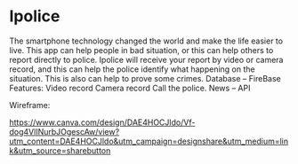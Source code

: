 # Ipolice

The smartphone technology changed the world and make the life easier to live. This app can help people in bad situation, or this can help others to report directly to police. Ipolice will receive your report by video or camera record, and this can help the police identify what happening on the situation. This is also can help to prove some crimes. 
Database – FireBase 
Features:
Video record
Camera record
Call the police.
News – API

Wireframe:

https://www.canva.com/design/DAE4HOCJldo/Vf-dog4VlINurbJOgescAw/view?utm_content=DAE4HOCJldo&utm_campaign=designshare&utm_medium=link&utm_source=sharebutton
